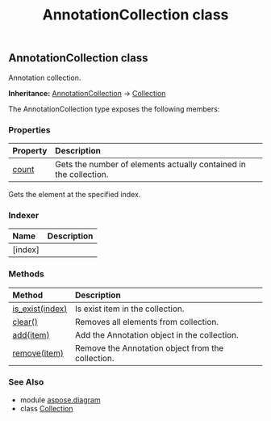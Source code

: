 ﻿---
title: AnnotationCollection class
second_title: Aspose.Diagram for Python via .NET API References
description: 
type: docs
weight: 70
url: /python-net/aspose.diagram/annotationcollection/
is_root: false
---

## AnnotationCollection class

Annotation collection.



**Inheritance:** [AnnotationCollection](/diagram/python-net/aspose.diagram/annotationcollection) → 
[Collection](/diagram/python-net/aspose.diagram/collection)



The AnnotationCollection type exposes the following members:

### Properties
| Property | Description |
| :- | :- |
| [count](/diagram/python-net/aspose.diagram/annotationcollection/count) | Gets the number of elements actually contained in the collection. |



Gets the element at the specified index.
### Indexer
| Name | Description |
| :- | :- |
| [index] |  |


### Methods
| Method | Description |
| :- | :- |
| [is_exist(index)](/diagram/python-net/aspose.diagram/annotationcollection/is_exist/#int) | Is exist item in the collection. |
| [clear()](/diagram/python-net/aspose.diagram/annotationcollection/clear/#) | Removes all elements from collection. |
| [add(item)](/diagram/python-net/aspose.diagram/annotationcollection/add/#Annotation) | Add the Annotation object in the collection. |
| [remove(item)](/diagram/python-net/aspose.diagram/annotationcollection/remove/#Annotation) | Remove the Annotation object from the collection. |


### See Also

* module [aspose.diagram](../)
* class [Collection](/diagram/python-net/aspose.diagram/collection)

